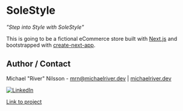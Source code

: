 # SoleStyle

_"Step into Style with SoleStyle"_

This is going to be a fictional eCommerce store built with [Next.js](https://nextjs.org/) and bootstrapped with [create-next-app](https://github.com/vercel/next.js/tree/canary/packages/create-next-app).

## Author / Contact

Michael "River" Nilsson - [mrn@michaelriver.dev][mrn-mail] | [michaelriver.dev][mrn-url]

[![LinkedIn][linkedin-shield]][linkedin-url]

[Link to project][github-repo]

<!-- [Link to live site][live-site] -->

[github-repo]: https://github.com/RiverMichael/solestyle.git
[github-issues]: https://github.com/RiverMichael/solestyle/issues

<!-- [live-site]: https://holidaze.michaelriver.dev/ -->

[linkedin-url]: https://www.linkedin.com/in/michaelrivernilsson
[linkedin-shield]: https://img.shields.io/badge/-LinkedIn-black.svg?style=for-the-badge&logo=linkedin&colorB=555
[mrn-url]: https://www.michaelriver.dev
[mrn-mail]: mailto:mrn@michaelriver.dev
